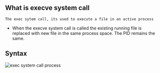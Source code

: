 ## What is execve system call

    The exec sytem call, its used to execute a file in an active process

- When the execve system call is called the existing running file is replaced with new file in the same process space.
The PID remains the same.

## Syntax

![exec system call process]()

